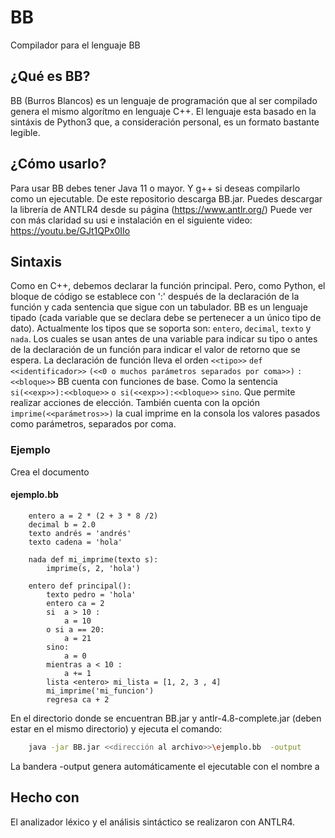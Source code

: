 # BB
Compilador para el lenguaje BB

## ¿Qué es BB?
BB (Burros Blancos) es un lenguaje de programación que al ser compilado genera el mismo algorítmo en lenguaje C++.
El lenguaje esta basado en la sintáxis de Python3 que, a consideración personal, es un formato bastante legible.

## ¿Cómo usarlo?
Para usar BB debes tener Java 11 o mayor. Y g++ si deseas compilarlo como un ejecutable. De este repositorio descarga BB.jar. Puedes descargar la librería de ANTLR4 desde su página (https://www.antlr.org/)
Puede ver con más claridad su usi e instalación en el siguiente video: https://youtu.be/GJt1QPx0IIo
## Sintaxis
Como en C++, debemos declarar la función principal. Pero, como Python, el bloque de código se establece con ':' después de la declaración de la función y cada sentencia que sigue con un tabulador.
BB es un lenguaje tipado (cada variable que se declara debe se pertenecer a un único tipo de dato). Actualmente los tipos que se soporta son: `entero`, `decimal`, `texto` y `nada`. Los cuales se usan antes de una variable para indicar su tipo o antes de la declaración de un función para indicar el valor de retorno que se espera.
La declaración de función lleva el orden `<<tipo>>` `def` `<<identificador>>` `(<<0 o muchos parámetros separados por coma>>)` `:` `<<bloque>>`
BB cuenta con funciones de base. Como la sentencia `si(<<exp>>):<<bloque>>` `o si(<<exp>>):<<bloque>>` `sino`. Que permite realizar acciones de elección. También cuenta con la opción `imprime(<<parámetros>>)` la cual imprime en la consola los valores pasados como parámetros, separados por coma.

### Ejemplo
Crea el documento
#### ejemplo.bb
```
	entero a = 2 * (2 + 3 * 8 /2)
	decimal b = 2.0
	texto andrés = 'andrés'
	texto cadena = 'hola'

	nada def mi_imprime(texto s):
		imprime(s, 2, 'hola')

	entero def principal():
		texto pedro = 'hola'
		entero ca = 2
		si  a > 10 :
			a = 10
		o si a == 20:
			a = 21
		sino:
			a = 0
		mientras a < 10 :
			a += 1
		lista <entero> mi_lista = [1, 2, 3 , 4]
		mi_imprime('mi_funcion')
		regresa ca + 2
```
En el directorio donde se encuentran BB.jar y antlr-4.8-complete.jar (deben estar en el mismo directorio) y ejecuta el comando:
```bash
	java -jar BB.jar <<dirección al archivo>>\ejemplo.bb  -output
```
La bandera -output genera automáticamente el ejecutable con el nombre a
## Hecho con
El analizador léxico y el análisis sintáctico se realizaron con ANTLR4.